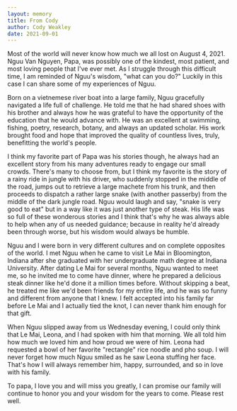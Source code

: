```yaml
---
layout: memory	
title: From Cody
author: Cody Weakley
date: 2021-09-01
---
```


Most of the world will never know how much we all lost on August 4, 2021. Nguu Van Nguyen, Papa, was possibly one of the kindest, most patient, and most loving people that I've ever met. As I struggle through this difficult time, I am reminded of Nguu's wisdom, "what can you do?" Luckily in this case I can share some of my experiences of Nguu.

<!--more-->

Born on a vietnemese river boat into a large family, Nguu gracefully navigated a life full of challenge. He told me that he had shared shoes with his brother and always how he was grateful to have the opportunity of the education that he would advance with. He was an excellent at swimming, fishing, poetry, research, botany, and always an updated scholar. His work brought food and hope that improved the quality of countless lives, truly, benefitting the world's people.

I think my favorite part of Papa was his stories though, he always had an excellent story from his many adventures ready to engage our small crowds.  There's many to choose from, but I think my favorite is the story of a rainy ride in jungle with his driver, who suddenly stopped in the middle of the road, jumps out to retrieve a large machete from his trunk, and then proceeds to dispatch a rather large snake (with another passerby) from the middle of the dark jungle road.  Nguu would laugh and say, "snake is very good to eat" but in a way like it was just another type of steak. His life was so full of these wonderous stories and I think that's why he was always able to help when any of us needed guidance; because in reality he'd already been through worse, but his wisdom would always be humble.

Nguu and I were born in very different cultures and on complete opposites of the world. I met Nguu when he came to visit Le Mai in Bloomington, Indiana after she graduated with her undergraduate math degree at Indiana University.  After dating Le Mai for several months, Nguu wanted to meet me, so he invited me to come have dinner, where he prepared a delicious steak dinner like he'd done it a million times before.  Without skipping a beat, he treated me like we'd been friends for my entire life, and he was so funny and different from anyone that I knew. I felt accepted into his family far before Le Mai and I actually tied the knot, I can never thank him enough for that gift.

When Nguu slipped away from us Wednesday evening, I could only think that Le Mai, Leona, and I had spoken with him that morning. We all told him how much we loved him and how proud we were of him. Leona had requested a bowl of her favorite "rectangle" rice noodle and pho soup.  I will never forget how much Nguu smiled as he saw Leona stuffing her face.  That's how I will always remember him, happy, surrounded, and so in love with his family.

To papa, I love you and will miss you greatly, I can promise our family will continue to honor you and your wisdom for the years to come. Please rest well. 
